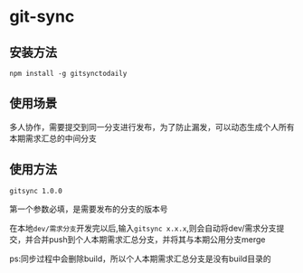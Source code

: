 # git-sync

## 安装方法
```
npm install -g gitsynctodaily
```

## 使用场景
多人协作，需要提交到同一分支进行发布，为了防止漏发，可以动态生成个人所有本期需求汇总的中间分支

## 使用方法

```
gitsync 1.0.0
```
第一个参数必填，是需要发布的分支的版本号

在本地`dev/需求分支`开发完以后,输入`gitsync x.x.x`,则会自动将dev/需求分支提交，并合并push到个人本期需求汇总分支，并将其与本期公用分支merge

ps:同步过程中会删除build，所以个人本期需求汇总分支是没有build目录的
